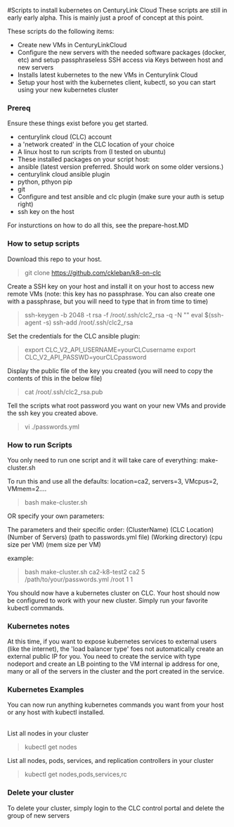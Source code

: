 #Scripts to install kubernetes on CenturyLink Cloud
These scripts are still in early early alpha. This is mainly just a proof of concept at this point. 

These scripts do the following items:

* Create new VMs in CenturyLinkCloud
* Configure the new servers with the needed software packages (docker, etc) and setup passphraseless SSH access via Keys between host and new servers
* Installs latest kubernetes to the new VMs in Centurylink Cloud
* Setup your host with the kubernetes client, kubectl, so you can start using your new kubernetes cluster


### Prereq
Ensure these things exist before you get started. 

* centurylink cloud (CLC) account
* a 'network created' in the CLC location of your choice
* A linux host to run scripts from (I tested on ubuntu)
* These installed packages on your script host:
 * ansible (latest version preferred. Should work on some older versions.)
 * centurylink cloud ansible plugin
 * python, pthyon pip
 * git
* Configure and test ansible and clc plugin (make sure your auth is setup right)
* ssh key on the host

For insturctions on how to do all this, see the prepare-host.MD

### How to setup scripts

Download this repo to your host. 
> git clone https://github.com/ckleban/k8-on-clc

Create a SSH key on your host and install it on your host to access new remote VMs (note: this key has no passphrase. You can also create one with a passphrase, but you will need to type that in from time to time)
> ssh-keygen -b 2048 -t rsa -f /root/.ssh/clc2_rsa -q -N ""
> eval $(ssh-agent -s)
> ssh-add /root/.ssh/clc2_rsa

Set the credentials for the CLC ansible plugin:
>export CLC_V2_API_USERNAME=yourCLCusername
>export CLC_V2_API_PASSWD=yourCLCpassword

Display the public file of the key you created (you will need to copy the contents of this in the below file)
> cat  /root/.ssh/clc2_rsa.pub

Tell the scripts what root password you want on your new VMs and provide the ssh key you created above. 
> vi ./passwords.yml

### How to run Scripts

You only need to run one script and it will take care of everything: make-cluster.sh

To run this and use all the defaults: location=ca2, servers=3, VMcpus=2, VMmem=2....

> bash make-cluster.sh

OR specify your own parameters:

The parameters and their specific order: (ClusterName) (CLC Location) (Number of Servers) (path to passwords.yml file) (Working directory) (cpu size per VM) (mem size per VM)

example:
> bash make-cluster.sh ca2-k8-test2 ca2 5 /path/to/your/passwords.yml /root 1 1

You should now have a kubernetes cluster on CLC. Your host should now be configured to work with your new cluster. Simply run your favorite kubectl commands. 

### Kubernetes notes

At this time, if you want to expose kubernetes services to external users (like the internet), the 'load balancer type' foes not automatically create an external public IP for you. You need to create the service with type nodeport and create an LB pointing to the VM internal ip address for one, many or all of the servers in the cluster and the port created in the service. 

### Kubernetes Examples

You can now run anything kubernetes commands you want from your host or any host with kubectl installed. 
<br><br>

List all nodes in your cluster
>kubectl get nodes

List all nodes, pods, services, and replication controllers in your cluster
>kubectl get nodes,pods,services,rc

### Delete your cluster

To delete your cluster, simply login to the CLC control portal and delete the group of new servers


